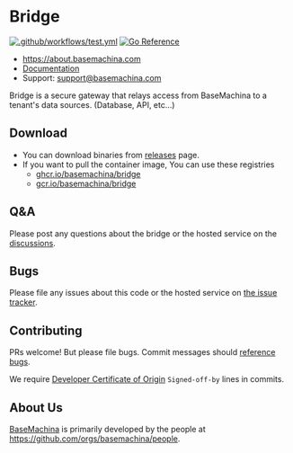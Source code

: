 # Bridge

[![.github/workflows/test.yml](https://github.com/basemachina/bridge/actions/workflows/test.yml/badge.svg)](https://github.com/basemachina/bridge/actions/workflows/test.yml) [![Go Reference](https://pkg.go.dev/badge/github.com/basemachina/bridge.svg)](https://pkg.go.dev/github.com/basemachina/bridge)

- https://about.basemachina.com
- [Documentation](https://docs.basemachina.com/what_is_agent/)
- Support: support@basemachina.com

Bridge is a secure gateway that relays access from BaseMachina to a tenant's data sources. (Database, API, etc...)

## Download

- You can download binaries from [releases](https://github.com/basemachina/bridge/releases) page.
- If you want to pull the container image, You can use these registries
  - [ghcr.io/basemachina/bridge](https://ghcr.io/basemachina/bridge)
  - [gcr.io/basemachina/bridge](https://gcr.io/basemachina/bridge)

## Q&A

Please post any questions about the bridge or the hosted service on the [discussions](https://basemachina.com/canny).

## Bugs

Please file any issues about this code or the hosted service on
[the issue tracker](https://github.com/basemachina/bridge/issues).

## Contributing

PRs welcome! But please file bugs. Commit messages should [reference
bugs](https://docs.github.com/en/github/writing-on-github/autolinked-references-and-urls).

We require [Developer Certificate of
Origin](https://en.wikipedia.org/wiki/Developer_Certificate_of_Origin)
`Signed-off-by` lines in commits.

## About Us

[BaseMachina](https://basemachina.com/) is primarily developed by the people at https://github.com/orgs/basemachina/people.
